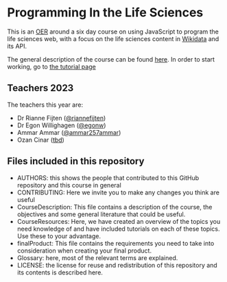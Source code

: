 # Programming In the Life Sciences

This is an [OER](https://github.com/BiGCAT-UM/pils) around a six day course on using JavaScript to program the life sciences web, with a focus on the life sciences content in [Wikidata](wikidata.org) and its API.

The general description of the course can be found [here](courseDescription.md).
In order to start working, go to [the tutorial page](courseResources.md)


## Teachers 2023
The teachers this year are:
* Dr Rianne Fijten ([@riannefijten](https://github.com/riannefijten))
* Dr Egon Willighagen ([@egonw](https://github.com/egonw))
* Ammar Ammar ([@ammar257ammar](https://github.com/ammar257ammar))
* Ozan Cinar  ([tbd]())

## Files included in this repository
- AUTHORS: this shows the people that contributed to this GitHub repository and this course in general
- CONTRIBUTING: Here we invite you to make any changes you think are useful
- CourseDescription: This file contains a description of the course, the objectives and some general literature that could be useful.
- CourseResources: Here, we have created an overview of the topics you need knowledge of and have included tutorials on each of these topics. Use these to your advantage.
- finalProduct: This file contains the requirements you need to take into consideration when creating your final product.
- Glossary: here, most of the relevant terms are explained.
- LICENSE: the license for reuse and redistribution of this repository and its contents is described here.  

